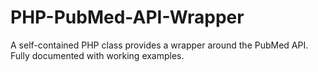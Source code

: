 PHP-PubMed-API-Wrapper
======================

A self-contained PHP class provides a wrapper around the PubMed API. Fully documented with working examples.